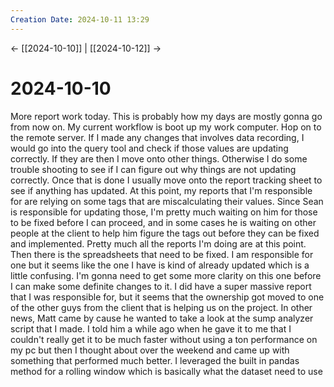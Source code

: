 ```yaml
---
Creation Date: 2024-10-11 13:29
---
```


<- [[2024-10-10]] | [[2024-10-12]]  ->

# 2024-10-10
More report work today. This is probably how my days are mostly gonna go from now on. My current workflow is boot up my work computer. Hop on to the remote server. If I made any changes that involves data recording, I would go into the query tool and check if those values are updating correctly. If they are then I move onto other things. Otherwise I do some trouble shooting to see if  I can figure out why things are not updating correctly. Once that is done I usually move onto the report tracking sheet to see if anything has updated. At this point, my reports that I'm responsible for are relying on some tags that are miscalculating their values. Since Sean is responsible for updating those, I'm pretty much waiting on him for those to be fixed before I can proceed, and in some cases he is waiting on other people at the client to help him figure the tags out before they can be fixed and implemented. Pretty much all the reports I'm doing are at this point. Then there is the spreadsheets that need to be fixed. I am responsible for one but it seems like the one I have is kind of already updated which is a little confusing. I'm gonna need to get some more clarity on this one before I can make some definite changes to it. I did have a super massive report that I was responsible for, but it seems that the ownership got moved to one of the other guys from the client that is helping us on the project. In other news, Matt came by cause he wanted to take a look at the sump analyzer script that I made. I told him a while ago when he gave it to me that I couldn't really get it to be much faster without using a ton performance on my pc but then I thought about over the weekend and came up with something that performed much better. I leveraged the built in pandas method for a rolling window which is basically what the dataset need to use